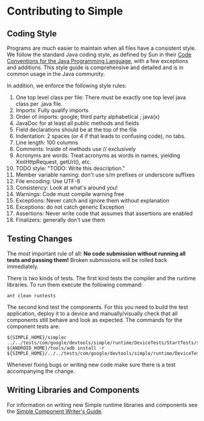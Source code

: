 # Contributing to Simple #

## Coding Style ##

Programs are much easier to maintain when all files have a consistent style. We follow the standard Java coding style, as defined by Sun in their  [Code Conventions for the Java Programming Language](http://java.sun.com/docs/codeconv/html/CodeConvTOC.doc.html), with a few exceptions and additions. This style guide is comprehensive and detailed and is in common usage in the Java community.

In addition, we enforce the following style rules:

  1. One top level class per file: There must be exactly one top level java class per .java file.
  1. Imports: Fully qualify imports
  1. Order of imports: google; third party alphabetical ; java(x)
  1. JavaDoc for at least all public methods and fields
  1. Field declarations should be at the top of the file
  1. Indentation: 2 spaces (or 4 if that leads to confusing code), no tabs.
  1. Line length: 100 columns
  1. Comments: Inside of methods use // exclusively
  1. Acronyms are words: Treat acronyms as words in names, yielding XmlHttpRequest, getUrl(), etc.
  1. TODO style: "TODO: Write this description."
  1. Member variable naming: don't use s/m prefixes or underscore suffixes
  1. File encoding: Use UTF-8
  1. Consistency: Look at what's around you!
  1. Warnings: Code must compile warning free
  1. Exceptions: Never catch and ignore them without explanation
  1. Exceptions: do not catch generic Exception
  1. Assertions: Never write code that assumes that assertions are enabled
  1. Finalizers: generally don't use them

## Testing Changes ##

The most important rule of all: **No code submission without running all tests and passing them!** Broken submissions will be rolled back immediately.

There is two kinds of tests. The first kind tests the compiler and the runtime libraries. To run them execute the following command:

```
ant clean runtests
```

The second kind test the components. For this you need to build the test application, deploy it to a device and manually/visually check that all components still behave and look as expected. The commands for the component tests are:

```
${SIMPLE_HOME}/simplec  ../../tests/com/google/devtools/simple/runtime/DeviceTests/StartTests/simpleproject/project.properties
${ANDROID_HOME}/tools/adb install -r ${SIMPLE_HOME}/../../tests/com/google/devtools/simple/runtime/DeviceTests/StartTests/build/deploy/StartTests.apk
```

Whenever fixing bugs or writing new code make sure there is a test accompanying the change.

## Writing Libraries and Components ##
For information on writing new Simple runtime libraries and components see the [Simple Component Writer's Guide](http://simple.googlecode.com/files/Simple_Component_Writer_s_Guide.pdf).